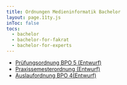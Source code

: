 ```yaml
---
title: Ordnungen Medieninformatik Bachelor
layout: page.11ty.js
inToc: false
tocs:
  - bachelor
  - bachelor-for-fakrat
  - bachelor-for-experts
---
```


- [Prüfungsordnung BPO 5 (Entwurf)](/downloads/bpo5-mi-bachelor-v2-cn.pdf)
- [Praxissemesterordnung (Entwurf)](/downloads/praxissemesterordnung-mi-bachelor-v1.0.0-cn.pdf)
- [Auslaufordnung BPO 4(Entwurf)](/downloads/bpo4-auslaufordnung-v0-cn.pdf)
